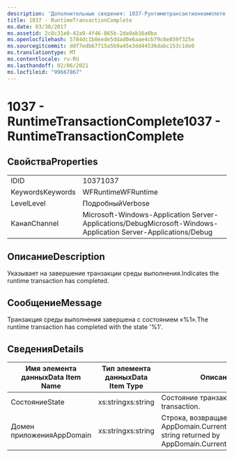 ```yaml
---
description: 'Дополнительные сведения: 1037-Рунтиметрансактионкомплете'
title: 1037 - RuntimeTransactionComplete
ms.date: 03/30/2017
ms.assetid: 2c8c31e0-42a9-4f46-865b-2da9ab16a0ba
ms.openlocfilehash: 5784dc1b0eede5ddad0e6aae4cb79c6e859f325e
ms.sourcegitcommit: ddf7edb67715a5b9a45e3dd44536dabc153c1de0
ms.translationtype: MT
ms.contentlocale: ru-RU
ms.lasthandoff: 02/06/2021
ms.locfileid: "99667867"
---
```

# <a name="1037---runtimetransactioncomplete"></a><span data-ttu-id="6abc0-103">1037 - RuntimeTransactionComplete</span><span class="sxs-lookup"><span data-stu-id="6abc0-103">1037 - RuntimeTransactionComplete</span></span>

## <a name="properties"></a><span data-ttu-id="6abc0-104">Свойства</span><span class="sxs-lookup"><span data-stu-id="6abc0-104">Properties</span></span>  
  
|||  
|-|-|  
|<span data-ttu-id="6abc0-105">ID</span><span class="sxs-lookup"><span data-stu-id="6abc0-105">ID</span></span>|<span data-ttu-id="6abc0-106">1037</span><span class="sxs-lookup"><span data-stu-id="6abc0-106">1037</span></span>|  
|<span data-ttu-id="6abc0-107">Keywords</span><span class="sxs-lookup"><span data-stu-id="6abc0-107">Keywords</span></span>|<span data-ttu-id="6abc0-108">WFRuntime</span><span class="sxs-lookup"><span data-stu-id="6abc0-108">WFRuntime</span></span>|  
|<span data-ttu-id="6abc0-109">Level</span><span class="sxs-lookup"><span data-stu-id="6abc0-109">Level</span></span>|<span data-ttu-id="6abc0-110">Подробный</span><span class="sxs-lookup"><span data-stu-id="6abc0-110">Verbose</span></span>|  
|<span data-ttu-id="6abc0-111">Канал</span><span class="sxs-lookup"><span data-stu-id="6abc0-111">Channel</span></span>|<span data-ttu-id="6abc0-112">Microsoft-Windows-Application Server-Applications/Debug</span><span class="sxs-lookup"><span data-stu-id="6abc0-112">Microsoft-Windows-Application Server-Applications/Debug</span></span>|  
  
## <a name="description"></a><span data-ttu-id="6abc0-113">Описание</span><span class="sxs-lookup"><span data-stu-id="6abc0-113">Description</span></span>  

 <span data-ttu-id="6abc0-114">Указывает на завершение транзакции среды выполнения.</span><span class="sxs-lookup"><span data-stu-id="6abc0-114">Indicates the runtime transaction has completed.</span></span>  
  
## <a name="message"></a><span data-ttu-id="6abc0-115">Сообщение</span><span class="sxs-lookup"><span data-stu-id="6abc0-115">Message</span></span>  

 <span data-ttu-id="6abc0-116">Транзакция среды выполнения завершена с состоянием «%1».</span><span class="sxs-lookup"><span data-stu-id="6abc0-116">The runtime transaction has completed with the state '%1'.</span></span>  
  
## <a name="details"></a><span data-ttu-id="6abc0-117">Сведения</span><span class="sxs-lookup"><span data-stu-id="6abc0-117">Details</span></span>  
  
|<span data-ttu-id="6abc0-118">Имя элемента данных</span><span class="sxs-lookup"><span data-stu-id="6abc0-118">Data Item Name</span></span>|<span data-ttu-id="6abc0-119">Тип элемента данных</span><span class="sxs-lookup"><span data-stu-id="6abc0-119">Data Item Type</span></span>|<span data-ttu-id="6abc0-120">Описание</span><span class="sxs-lookup"><span data-stu-id="6abc0-120">Description</span></span>|  
|--------------------|--------------------|-----------------|  
|<span data-ttu-id="6abc0-121">Состояние</span><span class="sxs-lookup"><span data-stu-id="6abc0-121">State</span></span>|<span data-ttu-id="6abc0-122">xs:string</span><span class="sxs-lookup"><span data-stu-id="6abc0-122">xs:string</span></span>|<span data-ttu-id="6abc0-123">Состояние транзакции.</span><span class="sxs-lookup"><span data-stu-id="6abc0-123">The state of the transaction.</span></span>|  
|<span data-ttu-id="6abc0-124">Домен приложения</span><span class="sxs-lookup"><span data-stu-id="6abc0-124">AppDomain</span></span>|<span data-ttu-id="6abc0-125">xs:string</span><span class="sxs-lookup"><span data-stu-id="6abc0-125">xs:string</span></span>|<span data-ttu-id="6abc0-126">Строка, возвращаемая AppDomain.CurrentDomain.FriendlyName.</span><span class="sxs-lookup"><span data-stu-id="6abc0-126">The string returned by AppDomain.CurrentDomain.FriendlyName.</span></span>|
